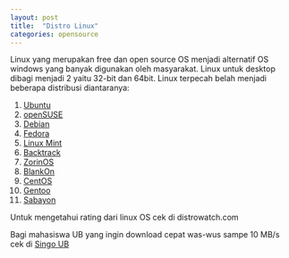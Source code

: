 ```yaml
---
layout: post
title:  "Distro Linux"
categories: opensource
---
```


Linux yang merupakan free dan open source OS menjadi alternatif OS windows yang banyak digunakan oleh masyarakat. Linux untuk desktop dibagi menjadi 2 yaitu 32-bit dan 64bit. Linux terpecah belah menjadi beberapa distribusi diantaranya:

<!--more-->

1. [Ubuntu](http://ubuntu.com)
2. [openSUSE](http://opensuse.org)
3. [Debian](http://debian.org)
4. [Fedora](http://fedoraproject.org)
5. [Linux Mint](http://linuxmint.com)
6. [Backtrack](http://backtrack-linux.org)
7. [ZorinOS](http://zorin-os.com)
8. [BlankOn](http://blankonlinux.or.id)
9. [CentOS](http://centos.org)
10. [Gentoo](http://gentoo.org)
11. [Sabayon](http://sabayon.org)

Untuk mengetahui rating dari linux OS cek di distrowatch.com

Bagi mahasiswa UB yang ingin download cepat was-wus sampe 10 MB/s cek di [Singo UB](http://singo.ub.ac.id)
